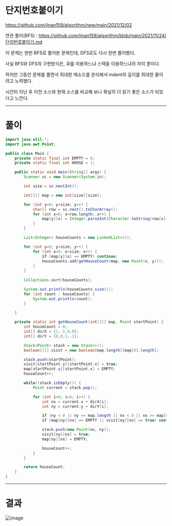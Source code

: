 # 단지번호붙이기
https://github.com/jinan159/algorithm/new/main/2021/12/02

연관 풀이(BFS) : https://github.com/jinan159/algorithm/blob/main/2021/11/24/단지번호붙이기.md

이 문제는 한번 BFS로 풀어본 문제인데, DFS로도 다시 한번 풀어봤다.

사실 BFS와 DFS의 구현방식은, 큐를 이용하느냐 스택을 이용하느냐의 차이 뿐이다.

하지만 그동안 문제를 풀면서 최대한 메소드를 분리해서 indent의 깊이를 최대한 줄이려고 노력했다.

시간이 지난 후 이전 소스와 현재 소스를 비교해 보니 확실히 더 읽기 좋은 소스가 되었다고 느낀다.

----

# 풀이

```java
import java.util.*;
import java.awt.Point;

public class Main {
    private static final int EMPTY = 0;
    private static final int HOUSE = 1;

    public static void main(String[] args) {
        Scanner sc = new Scanner(System.in);

        int size = sc.nextInt();

        int[][] map = new int[size][size];

        for (int y=0; y<size; y++) {
            char[] row = sc.next().toCharArray();
            for (int x=0; x<row.length; x++) {
                map[y][x] = Integer.parseInt(Character.toString(row[x]));
            }
        }

        List<Integer> houseCounts = new LinkedList<>();

        for (int y=0; y<size; y++) {
            for (int x=0; x<size; x++) {
                if (map[y][x] == EMPTY) continue;
                houseCounts.add(getHouseCount(map, new Point(x, y)));
            }
        }
        
        Collections.sort(houseCounts);

        System.out.println(houseCounts.size());
        for (int count : houseCounts) {
            System.out.println(count);
        }

    }

    private static int getHouseCount(int[][] map, Point startPoint) {
        int houseCount = 0;
        int[] dirX = {1,-1,0,0};
        int[] dirY = {0,0,1,-1};

        Stack<Point> stack = new Stack<>();
        boolean[][] visit = new boolean[map.length][map[0].length];

        stack.push(startPoint);
        visit[startPoint.y][startPoint.x] = true;
        map[startPoint.y][startPoint.x] = EMPTY;
        houseCount++;

        while(!stack.isEmpty()) {
            Point current = stack.pop();

            for (int i=0; i<4; i++) {
                int nx = current.x + dirX[i];
                int ny = current.y + dirY[i];

                if (ny < 0 || ny >= map.length || nx < 0 || nx >= map[0].length) continue;
                if (map[ny][nx] == EMPTY || visit[ny][nx] == true) continue;

                stack.push(new Point(nx, ny));
                visit[ny][nx] = true;
                map[ny][nx] = EMPTY;

                houseCount++;
            }
        }

        return houseCount;
    }
}
```

----

# 결과

![image](https://user-images.githubusercontent.com/45728407/144534925-19c8b3de-105b-4ab0-b1b1-881146f1522b.png)
